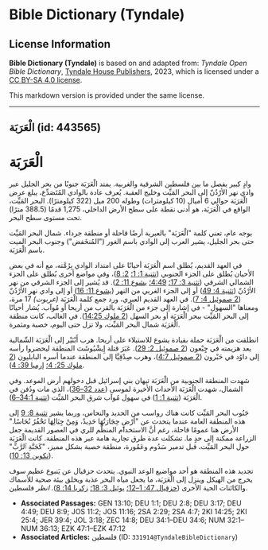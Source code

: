# Bible Dictionary (Tyndale)

## License Information

**Bible Dictionary (Tyndale)** is based on and adapted from: _Tyndale Open Bible Dictionary_, [Tyndale House Publishers](https://tyndaleopenresources.com/), 2023, which is licensed under a [CC BY-SA 4.0 license](https://creativecommons.org/licenses/by-sa/4.0/legalcode.en).

This markdown version is provided under the same license.



--------------------------------

## الْعَرَبَة (id: 443565)

الْعَرَبَة
==========

وادٍ كبير يفصل ما بين فلسطين الشرقية والغربية. يمتد الْعَرَبَة جنوبًا من بحر الجليل عبر وادي نهر الأرْدُنّ إلى البحر المَيِّت وخليج العقبة. يُعرف عادة بالوادي المُتَصَدِّع، يبلغ عرض الْعَرَبَة حوالي 6 أميال (10 كيلومترات) وطوله 200 ميل (322 كيلومترًا). البحر المَيِّت، الواقع في الْعَرَبَة، هو أدنى نقطة على سطح الأرض الداخلي، 1,275 قدمًا (388\.5 مترًا) تحت مستوى سطح البحر.

بوجه عام، تعني كلمة "الْعَرَبَة" بالعبرية أرضًا قاحلة أو منطقة جرداء. شمال البحر المَيِّت حتى بحر الجليل، يشير العرب إلى الوادي باسم الغور ("المُنخَفض") وجنوب البحر الميت باسم الْعَرَبَة.

في العهد القديم، يُطلق اسم الْعَرَبَة أحيانًا على امتداد الوادي بِرُمَّته، مع أنه في بعض الأحيان يُطلق على الجزء الجنوبي ([تثنية 1: 1؛](https://ref.ly/Deut1:1) [2: 8](https://ref.ly/Deut2:8))، وفي مواضع أخرى يُطلق على الجزء الشمالي الشرقي ([تثنية 3: 17؛](https://ref.ly/Deut3:17) [4:49؛](https://ref.ly/Deut4:49) [يشوع 11: 2](https://ref.ly/Josh11:2)). قد يُشير إلى الجزء الشرقي من نهر الأرْدُنّ ([تثنية 4: 49](https://ref.ly/Deut4:49)) أو إلى الجزء الغربي من النهر ([يشوع 11: 16](https://ref.ly/Josh11:16)) أو إلى وادي نهر الأرْدُنّ ([2 صموئيل 4: 7](https://ref.ly/2Sam4:7)). في العهد القديم العبري، ورد جمع كلمة الْعَرَبَة *(*عربوت*)* 17 مرة، ومعناها "السهول" \- في إشارة إلى جزء من الْعَرَبَة بالقرب من أريحا أو مُوآب. يُشار أحيانًا إلى البحر المَيِّت ببحر الْعَرَبَة أو بحر السهل ([2 ملوك 14:25](https://ref.ly/2Kgs14:25)). في الغالب، كانت منطقة الْعَرَبَة شمال البحر المَيِّت، ولا تزل حتى اليوم، خصبة ومثمرة.

انطلقت من الْعَرَبَة حملة بقيادة يشوع للاستيلاء على أريحا. هرب أَبْنَيْر إلى الْعَرَبَة الشّمالية بعد هزيمته في جِِبْعون ([2 صموئيل 2: 29](https://ref.ly/2Sam2:29)). عَبَرَ قتلة إِيشْبُوشَث المنطقة ليحضروا رأسه إلى داوُد في حَبْرون ([2 صموئيل 4:7](https://ref.ly/2Sam4:7))، وهرب صِدْقِيَّا إلى المنطقة عندما أسره البابليون ([2 ملوك 25: 4؛](https://ref.ly/2Kgs25:4) [إرميا 39: 4](https://ref.ly/Jer39:4)).

شهدت المنطقة الجنوبية من الْعَرَبَة تيهان بني إسرائيل قبل دخولهم أرض الموعد. وفي الشمال، شهدت الْعَرَبَة الأحداث الأخيرة لموسى ([عدد 32–36](https://ref.ly/Num32:1-Num36:13))، الذي مات ودُفن في الْعَرَبَة ([تثنية 1: 1](https://ref.ly/Deut1:1)) في سهول مُوآب شرق البحر المَيِّت ([تثنية 34:1–6](https://ref.ly/Deut34:1-Deut34:6)).

جَنُوب البحر المَيِّت كانت هناك رواسب من الحديد والنحاس، وربما يشير [تثنية 8: 9](https://ref.ly/Deut8:9) إلى هذه المنطقة العامة عندما يتحدث عن "أَرْضٍ حِجَارَتُهَا حَدِيدٌ، وَمِنْ جِبَالِهَا تَحْفُرُ نُحَاسًا." الأرض هنا عمومًا قاحلة، رغم أنَّ الاستخدام المنظَّم للري في العصور القديمة جعل الزراعة ممكنة إلى حدٍ ما. تشكلت عدة طرق تجارية هامة عبر هذه المنطقة. كانت الْعَرَبَة حول البحر المَيِّت، قبل تدمير سَدُوم وعَمُورة، منطقة خصبة بشكل مميز، "كَجَنَّةِ ٱلرَّبِّ" ([تكوين 13: 10](https://ref.ly/Gen13:10)).

تجديد هذه المنطقة هو أحد مواضيع الوعد النبوي. يتحدث حزقيال عن يَنبوع عظيم سوف يخرج من الهيكل وينزل إلى الْعَرَبَة، ما يجعل مياه البحر عذبة ويخلق بيئة صحية للأسماك والكائنات الحية الأخرى ([حزقيال 47: 1–12؛](https://ref.ly/Ezek47:1-Ezek47:12) [يوئيل 3: 18؛](https://ref.ly/Joel3:18) [زكريا 14: 8](https://ref.ly/Zech14:8)). *انظر* فلسطين.

* **Associated Passages:** GEN 13:10; DEU 1:1; DEU 2:8; DEU 3:17; DEU 4:49; DEU 8:9; JOS 11:2; JOS 11:16; 2SA 2:29; 2SA 4:7; 2KI 14:25; 2KI 25:4; JER 39:4; JOL 3:18; ZEC 14:8; DEU 34:1–DEU 34:6; NUM 32:1–NUM 36:13; EZK 47:1–EZK 47:12
* **Associated Articles:** فلسطين (ID: `331914@TyndaleBibleDictionary`)

